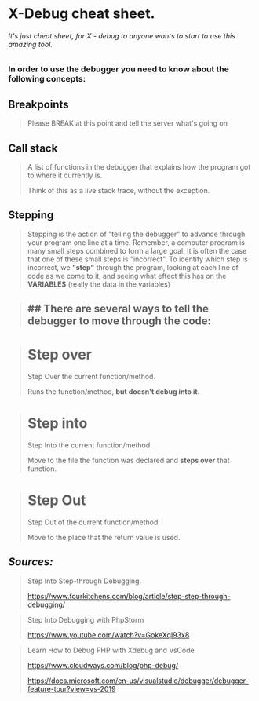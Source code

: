 # **X-Debug cheat sheet.**

###### It's just cheat sheet, for X - debug to anyone wants to start to use this amazing tool.



### In order to use the debugger you need to know about the following concepts:



## Breakpoints

> Please BREAK at this point and tell the server what's going on

## Call stack

>  A list of functions in the debugger that explains how the program got to where it currently is.
>
> Think of this as a live stack trace, without the exception.

## Stepping

> Stepping is the action of "telling the debugger" to advance through your program one line at a time. Remember, a computer program is many small steps combined to form a large goal. It is often the case that one of these small steps is "incorrect". To identify which step is incorrect, we **"step"** through the program, looking at each line of code as we come to it, and seeing what effect this has on the **VARIABLES** (really the data in the variables)

> ## ## **There** are several  ways to tell the debugger to move through the code:

> # Step over
>
> Step Over the current function/method. 
>
> Runs the function/method, **but doesn't debug into it**.

> # Step into 
>
> Step Into the current function/method.
>
> Move to the file the function was declared and **steps over** that function.

> # Step Out
>
> Step Out of the current function/method.
>
> Move to the place that the return value is used.

## ***Sources:***

> Step Into Step-through Debugging.
>
> https://www.fourkitchens.com/blog/article/step-step-through-debugging/

>  Step Into Debugging with PhpStorm
>
>  https://www.youtube.com/watch?v=GokeXqI93x8

>  Learn How to Debug PHP with Xdebug and VsCode
>
>  https://www.cloudways.com/blog/php-debug/
>
>  https://docs.microsoft.com/en-us/visualstudio/debugger/debugger-feature-tour?view=vs-2019

